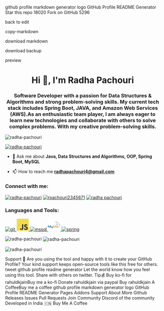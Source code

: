 github profile markdown generator logo
GitHub Profile README Generator
Star this repo
18020
Fork on GitHub
5296

back to edit

copy-markdown

download markdown

download backup

preview
<h1 align="center">Hi 👋, I'm Radha Pachouri</h1>
<h3 align="center">Software Developer with a passion for Data Structures & Algorithms and strong problem-solving skills. My current tech stack includes Spring Boot, JAVA, and Amazon Web Services (AWS).As an enthusiastic team player, I am always eager to learn new technologies and collaborate with others to solve complex problems. With my creative problem-solving skills.</h3>

<p align="left"> <img src="https://komarev.com/ghpvc/?username=radha-pachouri&label=Profile%20views&color=0e75b6&style=flat" alt="radha-pachouri" /> </p>

<p align="left"> <a href="https://github.com/ryo-ma/github-profile-trophy"><img src="https://github-profile-trophy.vercel.app/?username=radha-pachouri" alt="radha-pachouri" /></a> </p>

- 💬 Ask me about **Java, Data Structures and Algorithms, OOP, Spring Boot, MySQL**

- 📫 How to reach me **radhapachouri4@gmail.com**

<h3 align="left">Connect with me:</h3>
<p align="left">
<a href="https://linkedin.com/in/radha-pachouri" target="blank"><img align="center" src="https://raw.githubusercontent.com/rahuldkjain/github-profile-readme-generator/master/src/images/icons/Social/linked-in-alt.svg" alt="radha-pachouri" height="30" width="40" /></a>
<a href="https://www.hackerrank.com/rpachouri2345671" target="blank"><img align="center" src="https://raw.githubusercontent.com/rahuldkjain/github-profile-readme-generator/master/src/images/icons/Social/hackerrank.svg" alt="rpachouri2345671" height="30" width="40" /></a>
<a href="https://www.leetcode.com/radha pachouri" target="blank"><img align="center" src="https://raw.githubusercontent.com/rahuldkjain/github-profile-readme-generator/master/src/images/icons/Social/leet-code.svg" alt="radha pachouri" height="30" width="40" /></a>
</p>

<h3 align="left">Languages and Tools:</h3>
<p align="left"> <a href="https://git-scm.com/" target="_blank" rel="noreferrer"> <img src="https://www.vectorlogo.zone/logos/git-scm/git-scm-icon.svg" alt="git" width="40" height="40"/> </a> <a href="https://developer.mozilla.org/en-US/docs/Web/JavaScript" target="_blank" rel="noreferrer"> <img src="https://raw.githubusercontent.com/devicons/devicon/master/icons/javascript/javascript-original.svg" alt="javascript" width="40" height="40"/> </a> <a href="https://www.microsoft.com/en-us/sql-server" target="_blank" rel="noreferrer"> <img src="https://www.svgrepo.com/show/303229/microsoft-sql-server-logo.svg" alt="mssql" width="40" height="40"/> </a> <a href="https://www.mysql.com/" target="_blank" rel="noreferrer"> <img src="https://raw.githubusercontent.com/devicons/devicon/master/icons/mysql/mysql-original-wordmark.svg" alt="mysql" width="40" height="40"/> </a> <a href="https://spring.io/" target="_blank" rel="noreferrer"> <img src="https://www.vectorlogo.zone/logos/springio/springio-icon.svg" alt="spring" width="40" height="40"/> </a> </p>

<p><img align="left" src="https://github-readme-stats.vercel.app/api/top-langs?username=radha-pachouri&show_icons=true&locale=en&layout=compact" alt="radha-pachouri" /></p>

<p>&nbsp;<img align="center" src="https://github-readme-stats.vercel.app/api?username=radha-pachouri&show_icons=true&locale=en" alt="radha-pachouri" /></p>

<p><img align="center" src="https://github-readme-streak-stats.herokuapp.com/?user=radha-pachouri&" alt="radha-pachouri" /></p>

Support 🙏
Are you using the tool and happy with it to create your GitHub Profile?
Your kind support keeps open-source tools like this free for others.
tweet github profile readme generator
Let the world know how you feel using this tool. Share with others on twitter.
Tip💰
Buy ko-fi for rahuldkjainBuy me a ko-fi
Donate rahuldkjain via paypal
Buy rahuldkjain A CoffeeBuy me a coffee
github profile markdown generator logo
GitHub Profile README Generator
Pages
Addons
Support
About
More
Github
Releases
Issues
Pull Requests
Join Community
Discord of the community
Developed in India 🇮🇳
Buy Me A Coffee
